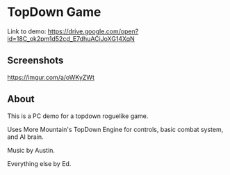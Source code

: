 # TopDown Game
  Link to demo: https://drive.google.com/open?id=18C_ok2pm1d52cd_E7dhuACiJoXG14XqN
  
## Screenshots
  https://imgur.com/a/oWKyZWt
  
## About
  This is a PC demo for a topdown roguelike game.
  
  Uses More Mountain's TopDown Engine for controls, basic combat system, and AI brain.
  
  Music by Austin.
  
  Everything else by Ed.
